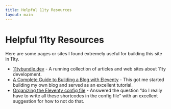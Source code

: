 ```yaml
---
title: Helpful 11ty Resources
layout: main
---
```


# Helpful 11ty Resources

Here are some pages or sites I found extremely useful for building this site in 11ty.

* [11tybundle.dev](https://11tybundle.dev/) - A running collection of articles and web sites about 11ty development.
* [A Complete Guide to Building a Blog with Eleventy](https://cfjedimaster.github.io/eleventy-blog-guide/guide.html) - This got me started building my own blog and served as an excellent tutorial.
* [Organizing the Eleventy config file](https://www.lenesaile.com/en/blog/organizing-the-eleventy-config-file/) - Answered the question “do I really have to write all these shortcodes in the config file” with an excellent suggestion for how to not do that.
